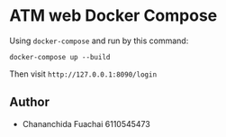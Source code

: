 # ATM web Docker Compose

Using `docker-compose` and run by this command:
```
docker-compose up --build
```

Then visit `http://127.0.0.1:8090/login`

## Author
- Chananchida Fuachai 6110545473
